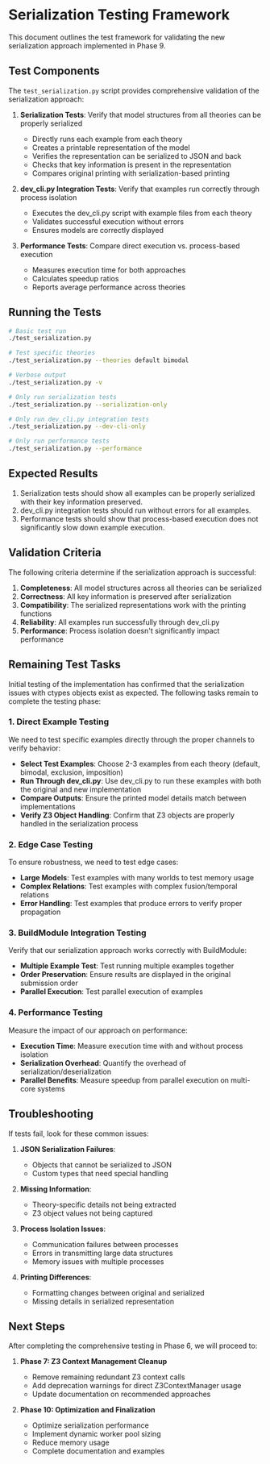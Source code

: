 # Serialization Testing Framework

This document outlines the test framework for validating the new serialization approach implemented in Phase 9.

## Test Components

The `test_serialization.py` script provides comprehensive validation of the serialization approach:

1. **Serialization Tests**: Verify that model structures from all theories can be properly serialized
   - Directly runs each example from each theory
   - Creates a printable representation of the model
   - Verifies the representation can be serialized to JSON and back
   - Checks that key information is present in the representation
   - Compares original printing with serialization-based printing

2. **dev_cli.py Integration Tests**: Verify that examples run correctly through process isolation
   - Executes the dev_cli.py script with example files from each theory
   - Validates successful execution without errors
   - Ensures models are correctly displayed

3. **Performance Tests**: Compare direct execution vs. process-based execution
   - Measures execution time for both approaches
   - Calculates speedup ratios
   - Reports average performance across theories

## Running the Tests

```bash
# Basic test run
./test_serialization.py

# Test specific theories
./test_serialization.py --theories default bimodal

# Verbose output
./test_serialization.py -v

# Only run serialization tests
./test_serialization.py --serialization-only

# Only run dev_cli.py integration tests
./test_serialization.py --dev-cli-only

# Only run performance tests
./test_serialization.py --performance
```

## Expected Results

1. Serialization tests should show all examples can be properly serialized with their key information preserved.
2. dev_cli.py integration tests should run without errors for all examples.
3. Performance tests should show that process-based execution does not significantly slow down example execution.

## Validation Criteria

The following criteria determine if the serialization approach is successful:

1. **Completeness**: All model structures across all theories can be serialized
2. **Correctness**: All key information is preserved after serialization
3. **Compatibility**: The serialized representations work with the printing functions
4. **Reliability**: All examples run successfully through dev_cli.py
5. **Performance**: Process isolation doesn't significantly impact performance

## Remaining Test Tasks

Initial testing of the implementation has confirmed that the serialization issues with ctypes objects exist as expected. The following tasks remain to complete the testing phase:

### 1. Direct Example Testing

We need to test specific examples directly through the proper channels to verify behavior:

- **Select Test Examples**: Choose 2-3 examples from each theory (default, bimodal, exclusion, imposition)
- **Run Through dev_cli.py**: Use dev_cli.py to run these examples with both the original and new implementation
- **Compare Outputs**: Ensure the printed model details match between implementations
- **Verify Z3 Object Handling**: Confirm that Z3 objects are properly handled in the serialization process

### 2. Edge Case Testing

To ensure robustness, we need to test edge cases:

- **Large Models**: Test examples with many worlds to test memory usage
- **Complex Relations**: Test examples with complex fusion/temporal relations
- **Error Handling**: Test examples that produce errors to verify proper propagation

### 3. BuildModule Integration Testing

Verify that our serialization approach works correctly with BuildModule:

- **Multiple Example Test**: Test running multiple examples together
- **Order Preservation**: Ensure results are displayed in the original submission order
- **Parallel Execution**: Test parallel execution of examples

### 4. Performance Testing

Measure the impact of our approach on performance:

- **Execution Time**: Measure execution time with and without process isolation
- **Serialization Overhead**: Quantify the overhead of serialization/deserialization
- **Parallel Benefits**: Measure speedup from parallel execution on multi-core systems

## Troubleshooting

If tests fail, look for these common issues:

1. **JSON Serialization Failures**: 
   - Objects that cannot be serialized to JSON
   - Custom types that need special handling

2. **Missing Information**:
   - Theory-specific details not being extracted
   - Z3 object values not being captured

3. **Process Isolation Issues**:
   - Communication failures between processes
   - Errors in transmitting large data structures
   - Memory issues with multiple processes

4. **Printing Differences**:
   - Formatting changes between original and serialized
   - Missing details in serialized representation

## Next Steps

After completing the comprehensive testing in Phase 6, we will proceed to:

1. **Phase 7: Z3 Context Management Cleanup**
   - Remove remaining redundant Z3 context calls
   - Add deprecation warnings for direct Z3ContextManager usage
   - Update documentation on recommended approaches

2. **Phase 10: Optimization and Finalization**
   - Optimize serialization performance
   - Implement dynamic worker pool sizing
   - Reduce memory usage
   - Complete documentation and examples